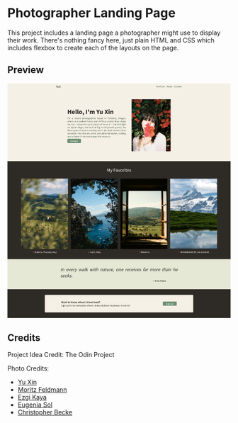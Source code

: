 # Photographer Landing Page
This project includes a landing page a photographer might use to display their work. There's nothing fancy here, just plain HTML and CSS which includes flexbox to create each of the layouts on the page. 

## Preview
![Photographer Landing Page](./images/photographer-landing-page.png)

## Credits
Project Idea Credit: The Odin Project

Photo Credits:
 - [Yu Xin](https://www.pexels.com/@yu-xin-2154361082/)
 - [Moritz Feldmann](https://www.pexels.com/@moritz-feldmann-3362914/)
 - [Ezgi Kaya](https://www.pexels.com/@ezgi-kaya-498261122/)
 - [Eugenia Sol](https://www.pexels.com/@eugenia-sol-1769194548/)
 - [Christopher Becke](https://www.pexels.com/@beckesbestphotos/)
